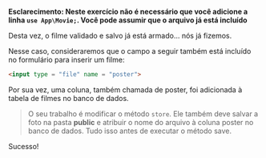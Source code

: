 **Esclarecimento: Neste exercício não é necessário que você adicione a linha `use App\Movie;`. Você pode assumir que o arquivo já está incluído**

Desta vez, o filme validado e salvo já está armado... nós já fizemos.

Nesse caso, consideraremos que o campo a seguir também está incluído no formulário para inserir um filme:

```html
<input type = "file" name = "poster">
```

Por sua vez, uma coluna, também chamada de poster, foi adicionada à tabela de filmes no banco de dados.

> O seu trabalho é modificar o método `store`. Ele também deve salvar a foto na pasta **public** e atribuir o nome do arquivo à coluna poster no banco de dados. Tudo isso antes de executar o método save.

Sucesso!